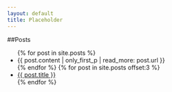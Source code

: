 ```yaml
---
layout: default
title: Placeholder
---
```


##Posts
<ul class="index">
	{% for post in site.posts %}
		<li class="exp">{{ post.content | only_first_p | read_more: post.url }}</li>
	{% endfor %}
	{% for post in site.posts offset:3 %}
		<li class="exp"><a href="{{ post.url }}">{{ post.title }}</a></li>
	{% endfor %}
</ul>
